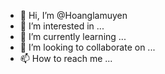 - 👋 Hi, I’m @Hoanglamuyen
- 👀 I’m interested in ...
- 🌱 I’m currently learning ...
- 💞️ I’m looking to collaborate on ...
- 📫 How to reach me ...

<!---
Hoanglamuyen/Hoanglamuyen is a ✨ special ✨ repository because its `README.md` (this file) appears on your GitHub profile.
You can click the Preview link to take a look at your changes.
--->

